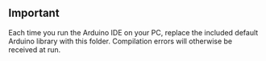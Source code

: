## Important
Each time you run the Arduino IDE on your PC, replace the included default Arduino library with this folder. Compilation errors will otherwise be received at run.
